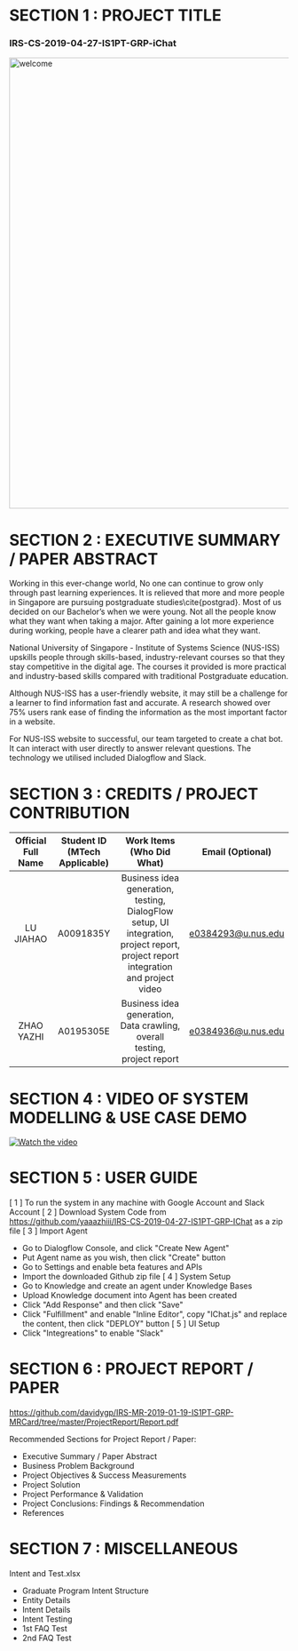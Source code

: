 # SECTION 1 : PROJECT TITLE
### IRS-CS-2019-04-27-IS1PT-GRP-iChat
<img width="812" alt="welcome" src="https://user-images.githubusercontent.com/14072674/58648479-5e025b80-833c-11e9-8c8b-c6fda47dcc5a.png">

# SECTION 2 : EXECUTIVE SUMMARY / PAPER ABSTRACT
Working in this ever-change world, No one can continue to grow only through past learning experiences. It is relieved that more and more people in Singapore are pursuing postgraduate studies\cite{postgrad}. Most of us decided on our Bachelor’s when we were young. Not all the people know what they want when taking a major. After gaining a lot more experience during working, people have a clearer path and idea what they want.

National University of Singapore - Institute of Systems Science (NUS-ISS) upskills people through skills-based, industry-relevant courses so that they stay competitive in the digital age. The courses it provided is more practical and industry-based skills compared with traditional Postgraduate education.

Although NUS-ISS has a user-friendly website, it may still be a challenge for a learner to find information fast and accurate. A research showed over 75\% users rank ease of finding the information as the most important factor in a website.

For NUS-ISS website to successful, our team targeted to create a chat bot. It can interact with user directly to answer relevant questions. The technology we utilised included Dialogflow and Slack.


# SECTION 3 : CREDITS / PROJECT CONTRIBUTION

| Official Full Name | Student ID (MTech Applicable)| Work Items (Who Did What) | Email (Optional) |
| :---: | :---: | :---: | :---: |
| LU JIAHAO | A0091835Y | Business idea generation, testing, DialogFlow setup, UI integration, project report, project report integration and project video | e0384293@u.nus.edu |
| ZHAO YAZHI | A0195305E | Business idea generation, Data crawling, overall testing, project report | e0384936@u.nus.edu |

# SECTION 4 : VIDEO OF SYSTEM MODELLING & USE CASE DEMO
[![Watch the video](https://user-images.githubusercontent.com/14072674/58648479-5e025b80-833c-11e9-8c8b-c6fda47dcc5a.png)](https://youtu.be/QOxnEkNSttI)


# SECTION 5 : USER GUIDE
[ 1 ] To run the system in any machine with Google Account and Slack Account
[ 2 ] Download System Code from https://github.com/yaaazhiii/IRS-CS-2019-04-27-IS1PT-GRP-IChat as a zip file
[ 3 ] Import Agent
+ Go to Dialogflow Console, and click "Create New Agent"
+ Put Agent name as you wish, then click "Create" button
+ Go to Settings and enable beta features and APIs
+ Import the downloaded Github zip file
[ 4 ] System Setup
+ Go to Knowledge and create an agent under Knowledge Bases
+ Upload Knowledge document into Agent has been created 
+ Click "Add Response" and then click "Save"
+ Click "Fulfillment" and enable "Inline Editor", copy "IChat.js" and replace the content, then click "DEPLOY" button
[ 5 ] UI Setup
+ Click "Integreations" to enable "Slack"
# SECTION 6 : PROJECT REPORT / PAPER
<Github File Link>  https://github.com/davidygp/IRS-MR-2019-01-19-IS1PT-GRP-MRCard/tree/master/ProjectReport/Report.pdf

Recommended Sections for Project Report / Paper:

+ Executive Summary / Paper Abstract
+ Business Problem Background
+ Project Objectives & Success Measurements
+ Project Solution
+ Project Performance & Validation
+ Project Conclusions: Findings & Recommendation
+ References

# SECTION 7 : MISCELLANEOUS
Intent and Test.xlsx
+ Graduate Program Intent Structure
+ Entity Details
+ Intent Details 
+ Intent Testing
+ 1st FAQ Test
+ 2nd FAQ Test

